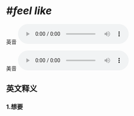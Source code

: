 # ***\#feel like*** 
英音
<audio src="./media/feel like1_AAC.aac" controls="controls"></audio>

美音
<audio src="./media/feel like2_AAC.aac" controls="controls"></audio>



  

英文释义
---
### 1.**想要**  


